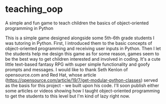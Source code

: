 # teaching_oop
A simple and fun game to teach children the basics of object-oriented programming in Python

This is a simple game designed alongside some 5th-6th grade students I was tutoring in Python. First, I introduced them to the basic concepts of object-oriented programming and receiving user inputs in Python. Then I let the students help me design this game as for some reason, games seem to be the best way to get children interested and involved in coding. It's a cute little text-based fantasy RPG with super simple functionality and goofy prompts and messages. I would like to thank Seth Kenlon of opensource.com and Red Hat, whose article (https://opensource.com/article/19/7/get-modular-python-classes) served as the basis for this project - we built upon his code. I'll soon publish either some articles or videos showing how I taught object-oriented programming to get the students to this level but I'm kind of lazy right now.
